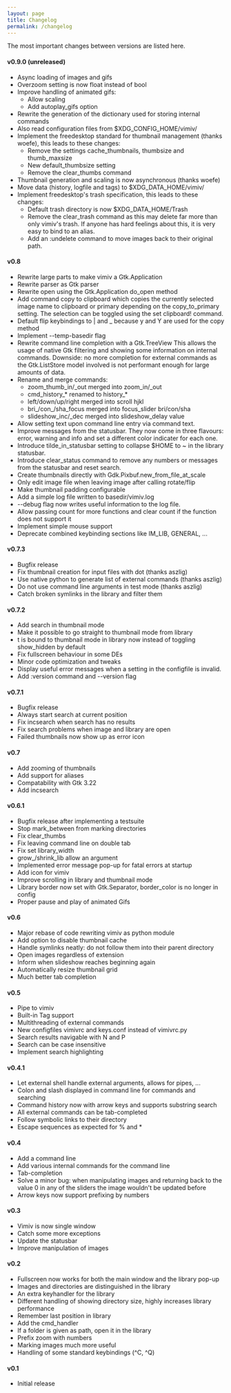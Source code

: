 ```yaml
---
layout: page
title: Changelog
permalink: /changelog
---
```


The most important changes between versions are listed here.

#### v0.9.0 (unreleased)
* Async loading of images and gifs
* Overzoom setting is now float instead of bool
* Improve handling of animated gifs:
  * Allow scaling
  * Add autoplay\_gifs option
* Rewrite the generation of the dictionary used for storing internal commands
* Also read configuration files from $XDG_CONFIG_HOME/vimiv/
* Implement the freedesktop standard for thumbnail management (thanks woefe),
  this leads to these changes:
  * Remove the settings cache_thumbnails, thumbsize and thumb_maxsize
  * New default_thumbsize setting
  * Remove the clear_thumbs command
* Thumbnail generation and scaling is now asynchronous (thanks woefe) 
* Move data (history, logfile and tags) to $XDG_DATA_HOME/vimiv/
* Implement freedesktop's trash specification, this leads to these changes:
  * Default trash directory is now $XDG_DATA_HOME/Trash
  * Remove the clear_trash command as this may delete far more than only
    vimiv's trash. If anyone has hard feelings about this, it is very easy to
    bind to an alias.
  * Add an :undelete command to move images back to their original path.

#### v0.8
* Rewrite large parts to make vimiv a Gtk.Application
* Rewrite parser as Gtk parser
* Rewrite open using the Gtk.Application do_open method
* Add command copy to clipboard which copies the currently selected
  image name to clipboard or primary depending on the copy_to_primary
  setting. The selection can be toggled using the set clipboard!
  command.
* Default flip keybindings to | and _ because y and Y are used for the copy
  method
* Implement --temp-basedir flag
* Rewrite command line completion with a Gtk.TreeView This allows the usage of
  native Gtk filtering and showing some information on internal commands.
  Downside: no more completion for external commands as the Gtk.ListStore model
  involved is not performant enough for large amounts of data.
* Rename and merge commands:
  * zoom_thumb_in/\_out merged into zoom_in/\_out
  * cmd_history\_\* renamed to history\_\*
  * left/down/up/right merged into scroll hjkl
  * bri\_/con\_/sha\_focus merged into focus_slider bri/con/sha
  * slideshow\_inc/\_dec merged into slideshow_delay value
* Allow setting text upon command line entry via command text.
* Improve messages from the statusbar. They now come in three flavours: error,
  warning and info and set a different color indicater for each one.
* Introduce tilde_in_statusbar setting to collapse $HOME to ~ in the library
  statusbar.
* Introduce clear_status command to remove any numbers or messages from the
  statusbar and reset search.
* Create thumbnails directly with Gdk.Pixbuf.new_from_file_at_scale
* Only edit image file when leaving image after calling rotate/flip
* Make thumbnail padding configurable
* Add a simple log file written to basedir/vimiv.log
* --debug flag now writes useful information to the log file.
* Allow passing count for more functions and clear count if the function does
  not support it
* Implement simple mouse support
* Deprecate combined keybinding sections like IM_LIB, GENERAL, ...

#### v0.7.3
* Bugfix release
* Fix thumbnail creation for input files with dot (thanks aszlig)
* Use native python to generate list of external commands (thanks aszlig)
* Do not use command line arguments in test mode (thanks aszlig)
* Catch broken symlinks in the library and filter them

#### v0.7.2
* Add search in thumbnail mode
* Make it possible to go straight to thumbnail mode from library
* t is bound to thumbnail mode in library now instead of toggling show_hidden
  by default
* Fix fullscreen behaviour in some DEs
* Minor code optimization and tweaks
* Display useful error messages when a setting in the configfile is invalid.
* Add :version command and --version flag

#### v0.7.1
* Bugfix release
* Always start search at current position
* Fix incsearch when search has no results
* Fix search problems when image and library are open
* Failed thumbnails now show up as error icon

#### v0.7
* Add zooming of thumbnails
* Add support for aliases
* Compatability with Gtk 3.22
* Add incsearch

#### v0.6.1
* Bugfix release after implementing a testsuite
* Stop mark_between from marking directories
* Fix clear_thumbs
* Fix leaving command line on double tab
* Fix set library_width
* grow\_/shrink\_lib allow an argument
* Implemented error message pop-up for fatal errors at startup
* Add icon for vimiv
* Improve scrolling in library and thumbnail mode
* Library border now set with Gtk.Separator, border_color is no longer in
  config
* Proper pause and play of animated Gifs

#### v0.6
* Major rebase of code rewriting vimiv as python module
* Add option to disable thumbnail cache
* Handle symlinks neatly: do not follow them into their parent directory
* Open images regardless of extension
* Inform when slideshow reaches beginning again
* Automatically resize thumbnail grid
* Much better tab completion

#### v0.5
* Pipe to vimiv
* Built-in Tag support
* Multithreading of external commands
* New configfiles vimivrc and keys.conf instead of vimivrc.py
* Search results navigable with N and P
* Search can be case insensitive
* Implement search highlighting

#### v0.4.1
* Let external shell handle external arguments, allows for pipes, ...
* Colon and slash displayed in command line for commands and searching
* Command history now with arrow keys and supports substring search
* All external commands can be tab-completed
* Follow symbolic links to their directory
* Escape sequences as expected for % and \*

#### v0.4
* Add a command line
* Add various internal commands for the command line
* Tab-completion
* Solve a minor bug: when manipulating images and returning back to the value 0
  in any of the sliders the image wouldn't be updated before
* Arrow keys now support prefixing by numbers

#### v0.3
* Vimiv is now single window
* Catch some more exceptions
* Update the statusbar
* Improve manipulation of images

#### v0.2
* Fullscreen now works for both the main window and the library pop-up
* Images and directories are distinguished in the library
* An extra keyhandler for the library
* Different handling of showing directory size, highly increases library
  performance
* Remember last position in library
* Add the cmd_handler
* If a folder is given as path, open it in the library
* Prefix zoom with numbers
* Marking images much more useful
* Handling of some standard keybindings (^C, ^Q)

#### v0.1
* Initial release
